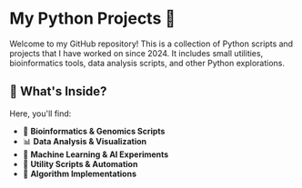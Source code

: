 # My Python Projects 🚀  

Welcome to my GitHub repository! This is a collection of Python scripts and projects that I have worked on since 2024. It includes small utilities, bioinformatics tools, data analysis scripts, and other Python explorations.

## 📌 What's Inside?  
Here, you'll find:  
- 🧬 **Bioinformatics & Genomics Scripts**  
- 📊 **Data Analysis & Visualization**  
- 🤖 **Machine Learning & AI Experiments**  
- 🔧 **Utility Scripts & Automation**  
- 🎯 **Algorithm Implementations**  


